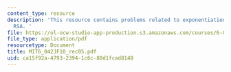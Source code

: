 ```yaml
---
content_type: resource
description: 'This resource contains problems related to exponentiation, modular arithmetic,
  RSA. '
file: https://ol-ocw-studio-app-production.s3.amazonaws.com/courses/6-042j-mathematics-for-computer-science-fall-2010/ca15f92a479323941c6c80d1fcad8140_MIT6_042JF10_rec05.pdf
file_type: application/pdf
resourcetype: Document
title: MIT6_042JF10_rec05.pdf
uid: ca15f92a-4793-2394-1c6c-80d1fcad8140
---
```

